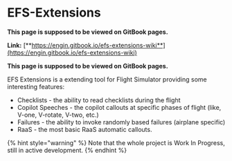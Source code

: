 # EFS-Extensions

&#x20;**This page is supposed to be viewed on GitBook pages.**

**Link:** [**https://engin.gitbook.io/efs-extensions-wiki**](https://engin.gitbook.io/efs-extensions-wiki)

**This page is supposed to be viewed on GitBook pages.**





EFS Extensions  is a extending tool for Flight Simulator providing some interesting features:

* Checklists - the ability to read checklists during the flight
* Copilot Speeches - the copilot callouts at specific phases of flight (like, V-one, V-rotate, V-two, etc.)
* Failures - the ability to invoke randomly based failures (airplane specific)
* RaaS - the most basic RaaS automatic callouts.

{% hint style="warning" %}
Note that the whole project is Work In Progress, still in active development.
{% endhint %}

